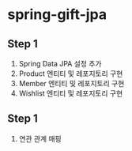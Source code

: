 # spring-gift-jpa

## Step 1
1. Spring Data JPA 설정 추가
2. Product 엔티티 및 레포지토리 구현 
3. Member 엔티티 및 레포지토리 구현
4. Wishlist 엔티티 및 레포지토리 구현

## Step 1
1. 연관 관계 매핑
